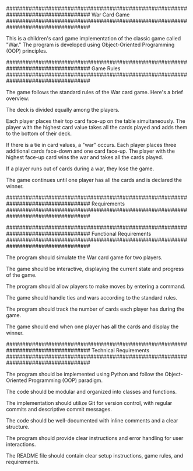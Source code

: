 ##################################################################################
War Card Game
##################################################################################

This is a children's card game implementation of the classic game called "War." The program is developed using Object-Oriented Programming (OOP) principles.

##################################################################################
Game Rules
##################################################################################

The game follows the standard rules of the War card game. Here's a brief overview:

The deck is divided equally among the players.

Each player places their top card face-up on the table simultaneously. The player with the highest card value takes all the cards played and adds them to the bottom of their deck.

If there is a tie in card values, a "war" occurs. Each player places three additional cards face-down and one card face-up. The player with the highest face-up card wins the war and takes all the cards played.

If a player runs out of cards during a war, they lose the game.

The game continues until one player has all the cards and is declared the winner.





##################################################################################
Requirements
##################################################################################


##################################################################################
Functional Requirements
##################################################################################

The program should simulate the War card game for two players.

The game should be interactive, displaying the current state and progress of the game.

The program should allow players to make moves by entering a command.

The game should handle ties and wars according to the standard rules.

The program should track the number of cards each player has during the game.

The game should end when one player has all the cards and display the winner.

##################################################################################
Technical Requirements
##################################################################################

The program should be implemented using Python and follow the Object-Oriented Programming (OOP) paradigm.

The code should be modular and organized into classes and functions.

The implementation should utilize Git for version control, with regular commits and descriptive commit messages.

The code should be well-documented with inline comments and a clear structure.

The program should provide clear instructions and error handling for user interactions.

The README file should contain clear setup instructions, game rules, and requirements.




